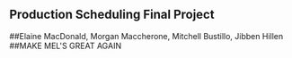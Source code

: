 ## Production Scheduling Final Project
##Elaine MacDonald, Morgan Maccherone, Mitchell Bustillo, Jibben Hillen
##MAKE MEL'S GREAT AGAIN
